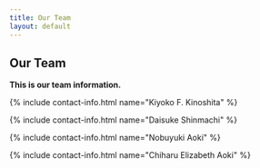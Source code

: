 ```yaml
---
title: Our Team
layout: default
---
```


## Our Team

**This is our team information.**

{% include contact-info.html name="Kiyoko F. Kinoshita" %}

{% include contact-info.html name="Daisuke Shinmachi" %}

{% include contact-info.html name="Nobuyuki Aoki" %}

{% include contact-info.html name="Chiharu Elizabeth Aoki" %}
